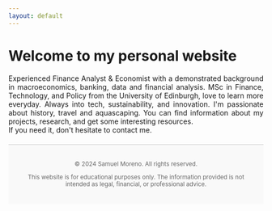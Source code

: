 ```yaml
---
layout: default
---
```


# Welcome to my personal website

<div style="text-align: justify;">
Experienced Finance Analyst & Economist with a demonstrated background in macroeconomics, banking, data and financial analysis.
MSc in Finance, Technology, and Policy from the University of Edinburgh, love to learn more everyday.
Always into tech, sustainability, and innovation. I'm passionate about history, travel and aquascaping.
You can find information about my projects, research, and get some interesting resources.<br>
If you need it, don't hesitate to contact me.
</div>

<!-- Footer Section -->
<footer style="text-align: center; padding: 20px; background-color: #f9f9f9; border-top: 1px solid #ccc; margin-top: 20px;">
    <div style="margin-bottom: 10px;">
        <a href="https://www.linkedin.com/in/samuelgmoreno/" target="_blank" style="margin: 0 10px;"><i class="fab fa-linkedin-in"></i></a>
        <a href="https://discord.gg/GUAfWtw5" target="_blank" style="margin: 0 10px;"><i class="fab fa-discord"></i></a>
    </div>
    <div style="font-size: smaller; color: #666;">
        <p>&copy; 2024 Samuel Moreno. All rights reserved.</p>
        <p>This website is for educational purposes only. The information provided is not intended as legal, financial, or professional advice.</p>
    </div>
</footer>

<!-- Font Awesome CDN -->
<script src="https://kit.fontawesome.com/a076d05399.js" crossorigin="anonymous"></script>

